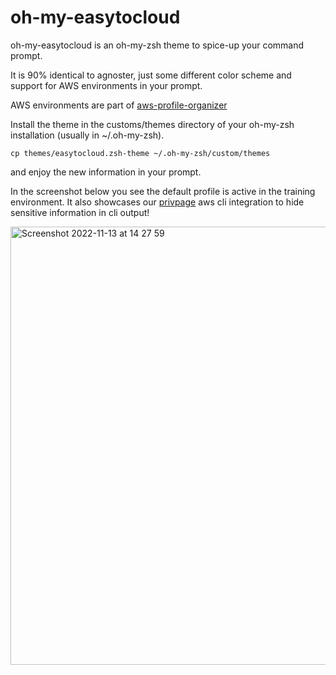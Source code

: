 # oh-my-easytocloud

oh-my-easytocloud is an oh-my-zsh theme to spice-up your command prompt.

It is 90% identical to agnoster, just some different color scheme and support for AWS environments in your prompt.

AWS environments are part of [aws-profile-organizer](https://github.com/easytocloud/aws-profile-organizer)

Install the theme in the customs/themes directory of your oh-my-zsh installation (usually in ~/.oh-my-zsh).

```
cp themes/easytocloud.zsh-theme ~/.oh-my-zsh/custom/themes
```

and enjoy the new information in your prompt.

In the screenshot below you see the default profile is active in the training environment.
It also showcases our [privpage](https://github.com/easytocloud/privpage) aws cli integration to hide sensitive information in cli output!

<img width="701" alt="Screenshot 2022-11-13 at 14 27 59" src="https://user-images.githubusercontent.com/11883816/201524287-460a291d-aa27-45e9-8a66-1e8ab5649ad3.png">
